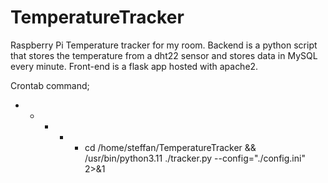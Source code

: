 # TemperatureTracker
Raspberry Pi Temperature tracker for my room. Backend is a python script that stores the temperature from a dht22 sensor and stores data in MySQL every minute. Front-end is a flask app hosted with apache2.

Crontab command;
* * * * * cd /home/steffan/TemperatureTracker && /usr/bin/python3.11 ./tracker.py --config="./config.ini" 2>&1

